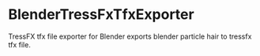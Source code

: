 # BlenderTressFxTfxExporter
TressFX tfx file exporter for Blender
exports blender particle hair to tressfx tfx file.
